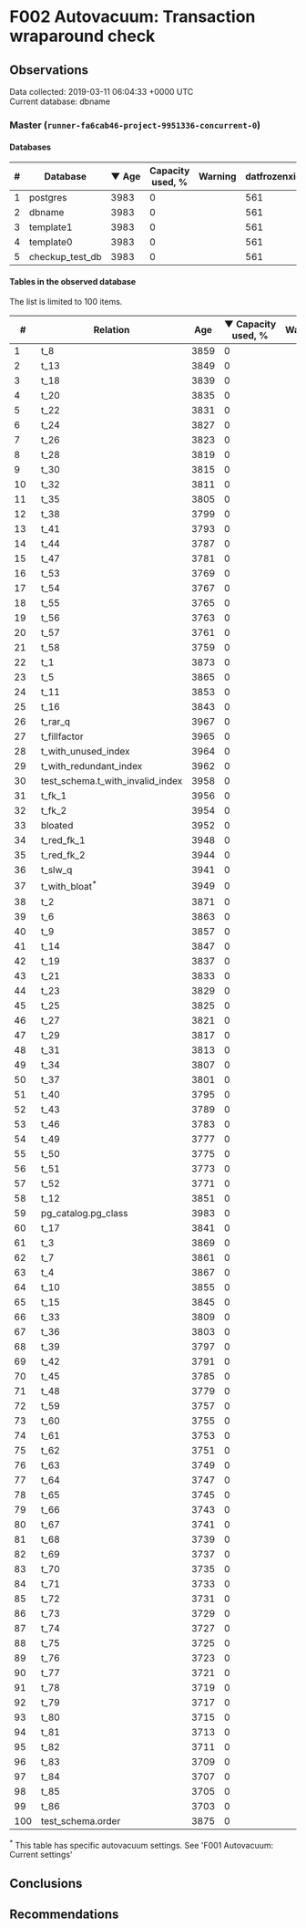 # F002 Autovacuum: Transaction wraparound check #

## Observations ##
Data collected: 2019-03-11 06:04:33 +0000 UTC  
Current database: dbname  


### Master (`runner-fa6cab46-project-9951336-concurrent-0`) ###

#### Databases ####
  

\# | Database | &#9660;&nbsp;Age | Capacity used, % | Warning | datfrozenxid
--|--------|-----|------------------|---------|--------------
1 |postgres |3983 |0 |  |561
2 |dbname |3983 |0 |  |561
3 |template1 |3983 |0 |  |561
4 |template0 |3983 |0 |  |561
5 |checkup_test_db |3983 |0 |  |561



#### Tables in the observed database ####
The list is limited to 100 items.  

\# | Relation | Age | &#9660;&nbsp;Capacity used, % | Warning |rel_relfrozenxid | toast_relfrozenxid 
---|-------|-----|------------------|---------|-----------------|--------------------
1 |t_8 |3859 |0 |  |685 |0 |
2 |t_13 |3849 |0 |  |695 |0 |
3 |t_18 |3839 |0 |  |705 |0 |
4 |t_20 |3835 |0 |  |709 |0 |
5 |t_22 |3831 |0 |  |713 |0 |
6 |t_24 |3827 |0 |  |717 |0 |
7 |t_26 |3823 |0 |  |721 |0 |
8 |t_28 |3819 |0 |  |725 |0 |
9 |t_30 |3815 |0 |  |729 |0 |
10 |t_32 |3811 |0 |  |733 |0 |
11 |t_35 |3805 |0 |  |739 |0 |
12 |t_38 |3799 |0 |  |745 |0 |
13 |t_41 |3793 |0 |  |751 |0 |
14 |t_44 |3787 |0 |  |757 |0 |
15 |t_47 |3781 |0 |  |763 |0 |
16 |t_53 |3769 |0 |  |775 |0 |
17 |t_54 |3767 |0 |  |777 |0 |
18 |t_55 |3765 |0 |  |779 |0 |
19 |t_56 |3763 |0 |  |781 |0 |
20 |t_57 |3761 |0 |  |783 |0 |
21 |t_58 |3759 |0 |  |785 |0 |
22 |t_1 |3873 |0 |  |671 |0 |
23 |t_5 |3865 |0 |  |679 |0 |
24 |t_11 |3853 |0 |  |691 |0 |
25 |t_16 |3843 |0 |  |701 |0 |
26 |t_rar_q |3967 |0 |  |577 |0 |
27 |t_fillfactor |3965 |0 |  |579 |0 |
28 |t_with_unused_index |3964 |0 |  |580 |0 |
29 |t_with_redundant_index |3962 |0 |  |582 |0 |
30 |test_schema.t_with_invalid_index |3958 |0 |  |586 |0 |
31 |t_fk_1 |3956 |0 |  |588 |0 |
32 |t_fk_2 |3954 |0 |  |590 |0 |
33 |bloated |3952 |0 |  |592 |0 |
34 |t_red_fk_1 |3948 |0 |  |596 |0 |
35 |t_red_fk_2 |3944 |0 |  |600 |0 |
36 |t_slw_q |3941 |0 |  |603 |0 |
37 |t_with_bloat<sup>*</sup> |3949 |0 |  |595 |0 |
38 |t_2 |3871 |0 |  |673 |0 |
39 |t_6 |3863 |0 |  |681 |0 |
40 |t_9 |3857 |0 |  |687 |0 |
41 |t_14 |3847 |0 |  |697 |0 |
42 |t_19 |3837 |0 |  |707 |0 |
43 |t_21 |3833 |0 |  |711 |0 |
44 |t_23 |3829 |0 |  |715 |0 |
45 |t_25 |3825 |0 |  |719 |0 |
46 |t_27 |3821 |0 |  |723 |0 |
47 |t_29 |3817 |0 |  |727 |0 |
48 |t_31 |3813 |0 |  |731 |0 |
49 |t_34 |3807 |0 |  |737 |0 |
50 |t_37 |3801 |0 |  |743 |0 |
51 |t_40 |3795 |0 |  |749 |0 |
52 |t_43 |3789 |0 |  |755 |0 |
53 |t_46 |3783 |0 |  |761 |0 |
54 |t_49 |3777 |0 |  |767 |0 |
55 |t_50 |3775 |0 |  |769 |0 |
56 |t_51 |3773 |0 |  |771 |0 |
57 |t_52 |3771 |0 |  |773 |0 |
58 |t_12 |3851 |0 |  |693 |0 |
59 |pg_catalog.pg_class |3983 |0 |  |561 |0 |
60 |t_17 |3841 |0 |  |703 |0 |
61 |t_3 |3869 |0 |  |675 |0 |
62 |t_7 |3861 |0 |  |683 |0 |
63 |t_4 |3867 |0 |  |677 |0 |
64 |t_10 |3855 |0 |  |689 |0 |
65 |t_15 |3845 |0 |  |699 |0 |
66 |t_33 |3809 |0 |  |735 |0 |
67 |t_36 |3803 |0 |  |741 |0 |
68 |t_39 |3797 |0 |  |747 |0 |
69 |t_42 |3791 |0 |  |753 |0 |
70 |t_45 |3785 |0 |  |759 |0 |
71 |t_48 |3779 |0 |  |765 |0 |
72 |t_59 |3757 |0 |  |787 |0 |
73 |t_60 |3755 |0 |  |789 |0 |
74 |t_61 |3753 |0 |  |791 |0 |
75 |t_62 |3751 |0 |  |793 |0 |
76 |t_63 |3749 |0 |  |795 |0 |
77 |t_64 |3747 |0 |  |797 |0 |
78 |t_65 |3745 |0 |  |799 |0 |
79 |t_66 |3743 |0 |  |801 |0 |
80 |t_67 |3741 |0 |  |803 |0 |
81 |t_68 |3739 |0 |  |805 |0 |
82 |t_69 |3737 |0 |  |807 |0 |
83 |t_70 |3735 |0 |  |809 |0 |
84 |t_71 |3733 |0 |  |811 |0 |
85 |t_72 |3731 |0 |  |813 |0 |
86 |t_73 |3729 |0 |  |815 |0 |
87 |t_74 |3727 |0 |  |817 |0 |
88 |t_75 |3725 |0 |  |819 |0 |
89 |t_76 |3723 |0 |  |821 |0 |
90 |t_77 |3721 |0 |  |823 |0 |
91 |t_78 |3719 |0 |  |825 |0 |
92 |t_79 |3717 |0 |  |827 |0 |
93 |t_80 |3715 |0 |  |829 |0 |
94 |t_81 |3713 |0 |  |831 |0 |
95 |t_82 |3711 |0 |  |833 |0 |
96 |t_83 |3709 |0 |  |835 |0 |
97 |t_84 |3707 |0 |  |837 |0 |
98 |t_85 |3705 |0 |  |839 |0 |
99 |t_86 |3703 |0 |  |841 |0 |
100 |test_schema.order |3875 |0 |  |669 |0 |


<sup>*</sup> This table has specific autovacuum settings. See 'F001 Autovacuum: Current settings'


## Conclusions ##


## Recommendations ##


